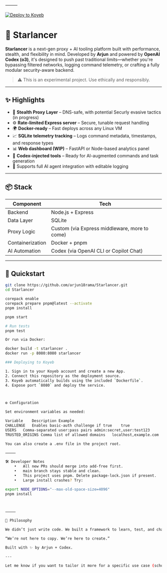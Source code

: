 

⸻

[![Deploy to Koyeb](https://www.koyeb.com/static/images/deploy/button.svg)](https://app.koyeb.com/deploy?name=starlancer&repository=arjun18rama%2FStarlancer&branch=main&instance_type=free&regions=was&instances_min=0&autoscaling_sleep_idle_delay=300)
# 🚀 Starlancer

**Starlancer** is a next-gen proxy + AI tooling platform built with performance, stealth, and flexibility in mind. Developed by **Arjun** and powered by **OpenAI Codex (o3)**, it's designed to push past traditional limits—whether you're bypassing filtered networks, logging command telemetry, or crafting a fully modular security-aware backend.

> ⚠️ This is an experimental project. Use ethically and responsibly.

---

## ✨ Highlights

- 🔐 **Stealth Proxy Layer** – DNS-safe, with potential Securly evasive tactics (in progress)
- ⚙️ **Rate-limited Express server** – Secure, tunable request handling
- 🌍 **Docker-ready** – Fast deploys across any Linux VM
- 📈 **SQLite telemetry tracking** – Logs command metadata, timestamps, and response types
- 📊 **Web dashboard (WIP)** – FastAPI or Node-based analytics panel
- 🤖 **Codex-injected tools** – Ready for AI-augmented commands and task generation
- 🧠 Supports full AI agent integration with editable logging

---

## 📦 Stack

| Component | Tech |
|----------|------|
| Backend | Node.js + Express |
| Data Layer | SQLite |
| Proxy Logic | Custom (via Express middleware, more to come) |
| Containerization | Docker + pnpm |
| AI Automation | Codex (via OpenAI CLI or Copilot Chat) |

---

## 🚀 Quickstart

```bash
git clone https://github.com/arjun18rama/Starlancer.git
cd Starlancer

corepack enable
corepack prepare pnpm@latest --activate
pnpm install

pnpm start

# Run tests
pnpm test

Or run via Docker:

docker build -t starlancer .
docker run -p 8080:8080 starlancer

### Deploying to Koyeb

1. Sign in to your Koyeb account and create a new App.
2. Connect this repository as the deployment source.
3. Koyeb automatically builds using the included `Dockerfile`.
4. Expose port `8080` and deploy the service.



⚙️ Configuration

Set environment variables as needed:

Variable	Description	Example
CHALLENGE	Enables basic-auth challenge if true	true
USERS	Comma-separated user:pass pairs	admin:secret,user:test123
TRUSTED_ORIGINS	Comma list of allowed domains	localhost,example.com

You can also create a .env file in the project root.

⸻

🛠 Developer Notes
	•	All new PRs should merge into add-free first.
	•	main branch stays stable and clean.
	•	This project uses pnpm. Delete package-lock.json if present.
	•	Large install crashes? Try:

export NODE_OPTIONS="--max-old-space-size=4096"
pnpm install



⸻

🧠 Philosophy

We didn’t just write code. We built a framework to learn, test, and challenge what’s possible with code + AI agents. Every piece is a deliberate step toward something better—cleaner, smarter, faster.

“We’re not here to copy. We’re here to create.”

Built with ✨ by Arjun + Codex.

---

Let me know if you want to tailor it more for a specific use case (school bypass, AI CLI, etc.), or if you want to add badges, deployment buttons, or links to docs/demo videos.
